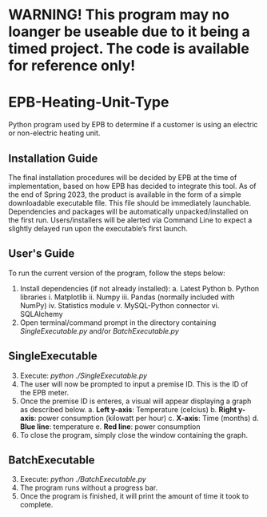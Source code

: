 # **WARNING! This program may no loanger be useable due to it being a timed project. The code is available for reference only!**

# EPB-Heating-Unit-Type
Python program used by EPB to determine if a customer is using an electric or non-electric heating unit.

## Installation Guide
The final installation procedures will be decided by EPB at the time of implementation, based on
how EPB has decided to integrate this tool. As of the end of Spring 2023, the product is available in
the form of a simple downloadable executable file. This file should be immediately launchable.
Dependencies and packages will be automatically unpacked/installed on the first run. Users/installers will
be alerted via Command Line to expect a slightly delayed run upon the executable’s first launch.

## User's Guide
To run the current version of the program, follow the steps below:
1. Install dependencies (if not already installed):
   a. Latest Python
   b. Python libraries
      i. Matplotlib
      ii. Numpy
      iii. Pandas (normally included with NumPy)
      iv. Statistics module
      v. MySQL-Python connector
      vi. SQLAlchemy
2. Open terminal/command prompt in the directory containing *SingleExecutable.py* and/or *BatchExecutable.py*

## **SingleExecutable**

3. Execute: *python ./SingleExecutable.py*
4. The user will now be prompted to input a premise ID. This is the ID of the EPB meter.
5. Once the premise ID is enteres, a visual will appear displaying a graph as described below.
   a. **Left y-axis**: Temperature (celcius)
   b. **Right y-axis**: power consumption (kilowatt per hour)
   c. **X-axis**: Time (months)
   d. **Blue line**: temperature
   e. **Red line**: power consumption
6. To close the program, simply close the window containing the graph.

## **BatchExecutable**

3. Execute: *python ./BatchExecutable.py*
4. The program runs without a progress bar.
5. Once the program is finished, it will print the amount of time it took to complete.
